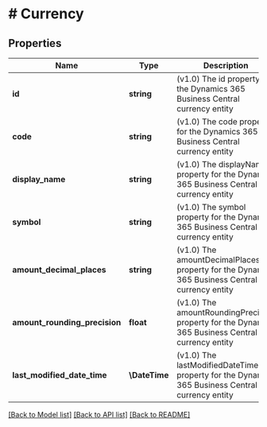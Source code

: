 # # Currency

## Properties

Name | Type | Description | Notes
------------ | ------------- | ------------- | -------------
**id** | **string** | (v1.0) The id property for the Dynamics 365 Business Central currency entity | [optional]
**code** | **string** | (v1.0) The code property for the Dynamics 365 Business Central currency entity | [optional]
**display_name** | **string** | (v1.0) The displayName property for the Dynamics 365 Business Central currency entity | [optional]
**symbol** | **string** | (v1.0) The symbol property for the Dynamics 365 Business Central currency entity | [optional]
**amount_decimal_places** | **string** | (v1.0) The amountDecimalPlaces property for the Dynamics 365 Business Central currency entity | [optional]
**amount_rounding_precision** | **float** | (v1.0) The amountRoundingPrecision property for the Dynamics 365 Business Central currency entity | [optional]
**last_modified_date_time** | **\DateTime** | (v1.0) The lastModifiedDateTime property for the Dynamics 365 Business Central currency entity | [optional]

[[Back to Model list]](../../README.md#models) [[Back to API list]](../../README.md#endpoints) [[Back to README]](../../README.md)
